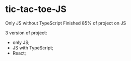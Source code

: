 # tic-tac-toe-JS

Only JS without TypeScript
Finished 85% of project on JS

3 version of project:

- only JS;
- JS with TypeScript;
- React;
